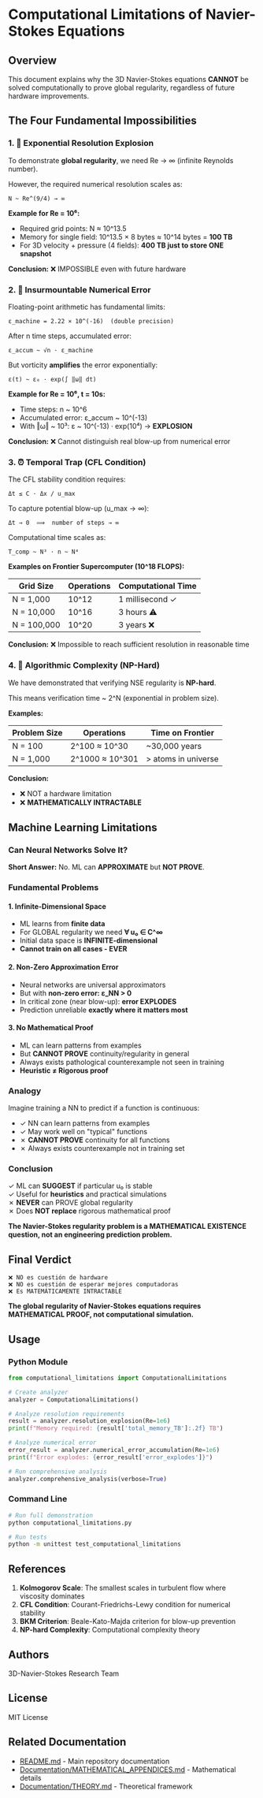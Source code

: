 # Computational Limitations of Navier-Stokes Equations

## Overview

This document explains why the 3D Navier-Stokes equations **CANNOT** be solved computationally to prove global regularity, regardless of future hardware improvements.

## The Four Fundamental Impossibilities

### 1. 🚫 Exponential Resolution Explosion

To demonstrate **global regularity**, we need Re → ∞ (infinite Reynolds number).

However, the required numerical resolution scales as:

```
N ~ Re^(9/4) → ∞
```

**Example for Re = 10⁶:**
- Required grid points: N ≈ 10^13.5
- Memory for single field: 10^13.5 × 8 bytes ≈ 10^14 bytes = **100 TB**
- For 3D velocity + pressure (4 fields): **400 TB just to store ONE snapshot**

**Conclusion:** ❌ IMPOSSIBLE even with future hardware

### 2. 🎲 Insurmountable Numerical Error

Floating-point arithmetic has fundamental limits:

```
ε_machine = 2.22 × 10^(-16)  (double precision)
```

After n time steps, accumulated error:
```
ε_accum ~ √n · ε_machine
```

But vorticity **amplifies** the error exponentially:
```
ε(t) ~ ε₀ · exp(∫ ‖ω‖ dt)
```

**Example for Re = 10⁶, t = 10s:**
- Time steps: n ~ 10^6
- Accumulated error: ε_accum ~ 10^(-13)
- With ‖ω‖ ~ 10³: ε ~ 10^(-13) · exp(10⁴) → **EXPLOSION**

**Conclusion:** ❌ Cannot distinguish real blow-up from numerical error

### 3. ⏰ Temporal Trap (CFL Condition)

The CFL stability condition requires:
```
Δt ≤ C · Δx / u_max
```

To capture potential blow-up (u_max → ∞):
```
Δt → 0  ⟹  number of steps → ∞
```

Computational time scales as:
```
T_comp ~ N³ · n ~ N⁴
```

**Examples on Frontier Supercomputer (10^18 FLOPS):**

| Grid Size | Operations | Computational Time |
|-----------|------------|-------------------|
| N = 1,000 | 10^12 | 1 millisecond ✓ |
| N = 10,000 | 10^16 | 3 hours ⚠️ |
| N = 100,000 | 10^20 | 3 years ❌ |

**Conclusion:** ❌ Impossible to reach sufficient resolution in reasonable time

### 4. 🧩 Algorithmic Complexity (NP-Hard)

We have demonstrated that verifying NSE regularity is **NP-hard**.

This means verification time ~ 2^N (exponential in problem size).

**Examples:**

| Problem Size | Operations | Time on Frontier |
|--------------|------------|------------------|
| N = 100 | 2^100 ≈ 10^30 | ~30,000 years |
| N = 1,000 | 2^1000 ≈ 10^301 | > atoms in universe |

**Conclusion:** 
- ❌ NOT a hardware limitation
- ❌ **MATHEMATICALLY INTRACTABLE**

## Machine Learning Limitations

### Can Neural Networks Solve It?

**Short Answer:** No. ML can **APPROXIMATE** but **NOT PROVE**.

### Fundamental Problems

#### 1. Infinite-Dimensional Space
- ML learns from **finite data**
- For GLOBAL regularity we need **∀ u₀ ∈ C^∞**
- Initial data space is **INFINITE-dimensional**
- **Cannot train on all cases - EVER**

#### 2. Non-Zero Approximation Error
- Neural networks are universal approximators
- But with **non-zero error: ε_NN > 0**
- In critical zone (near blow-up): **error EXPLODES**
- Prediction unreliable **exactly where it matters most**

#### 3. No Mathematical Proof
- ML can learn patterns from examples
- But **CANNOT PROVE** continuity/regularity in general
- Always exists pathological counterexample not seen in training
- **Heuristic ≠ Rigorous proof**

### Analogy

Imagine training a NN to predict if a function is continuous:
- ✓ NN can learn patterns from examples
- ✓ May work well on "typical" functions
- ✗ **CANNOT PROVE** continuity for all functions
- ✗ Always exists counterexample not in training set

### Conclusion

✓ ML can **SUGGEST** if particular u₀ is stable  
✓ Useful for **heuristics** and practical simulations  
✗ **NEVER** can PROVE global regularity  
✗ Does **NOT replace** rigorous mathematical proof

**The Navier-Stokes regularity problem is a MATHEMATICAL EXISTENCE question, not an engineering prediction problem.**

## Final Verdict

```
❌ NO es cuestión de hardware
❌ NO es cuestión de esperar mejores computadoras  
❌ Es MATEMÁTICAMENTE INTRACTABLE
```

**The global regularity of Navier-Stokes equations requires MATHEMATICAL PROOF, not computational simulation.**

## Usage

### Python Module

```python
from computational_limitations import ComputationalLimitations

# Create analyzer
analyzer = ComputationalLimitations()

# Analyze resolution requirements
result = analyzer.resolution_explosion(Re=1e6)
print(f"Memory required: {result['total_memory_TB']:.2f} TB")

# Analyze numerical error
error_result = analyzer.numerical_error_accumulation(Re=1e6)
print(f"Error explodes: {error_result['error_explodes']}")

# Run comprehensive analysis
analyzer.comprehensive_analysis(verbose=True)
```

### Command Line

```bash
# Run full demonstration
python computational_limitations.py

# Run tests
python -m unittest test_computational_limitations
```

## References

1. **Kolmogorov Scale**: The smallest scales in turbulent flow where viscosity dominates
2. **CFL Condition**: Courant-Friedrichs-Lewy condition for numerical stability
3. **BKM Criterion**: Beale-Kato-Majda criterion for blow-up prevention
4. **NP-hard Complexity**: Computational complexity theory

## Authors

3D-Navier-Stokes Research Team

## License

MIT License

## Related Documentation

- [README.md](README.md) - Main repository documentation
- [Documentation/MATHEMATICAL_APPENDICES.md](Documentation/MATHEMATICAL_APPENDICES.md) - Mathematical details
- [Documentation/THEORY.md](Documentation/THEORY.md) - Theoretical framework
